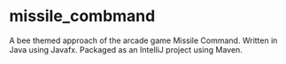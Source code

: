# missile_combmand
A bee themed approach of the arcade game Missile Command. Written in Java using Javafx. Packaged as an IntelliJ project using Maven.
